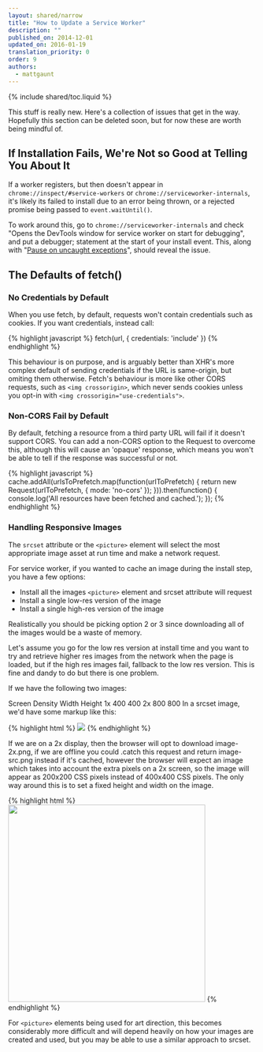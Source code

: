 ```yaml
---
layout: shared/narrow
title: "How to Update a Service Worker"
description: ""
published_on: 2014-12-01
updated_on: 2016-01-19
translation_priority: 0
order: 9
authors:
  - mattgaunt
---
```


{% include shared/toc.liquid %}

This stuff is really new. Here's a collection of issues that get in the way. Hopefully this section can be deleted soon, but for now these are worth being mindful of.

## If Installation Fails, We're Not so Good at Telling You About It

If a worker registers, but then doesn't appear in `chrome://inspect/#service-workers` or `chrome://serviceworker-internals`, it's likely its failed to install due to an error being thrown, or a rejected promise being passed to `event.waitUntil()`.

To work around this, go to `chrome://serviceworker-internals` and check "Opens the DevTools window for service worker on start for debugging", and put a debugger; statement at the start of your install event. This, along with "[Pause on uncaught exceptions](https://developer.chrome.com/devtools/docs/javascript-debugging#pause-on-uncaught-exceptions)", should reveal the issue.

## The Defaults of fetch()

### No Credentials by Default

When you use fetch, by default, requests won't contain credentials such as cookies. If you want credentials, instead call:

{% highlight javascript %}
fetch(url, {
  credentials: 'include'
})
{% endhighlight %}

This behaviour is on purpose, and is arguably better than XHR's more complex default of sending credentials if the URL is same-origin, but omiting them otherwise. Fetch's behaviour is more like other CORS requests, such as `<img crossorigin>`, which never sends cookies unless you opt-in with `<img crossorigin="use-credentials">`.

### Non-CORS Fail by Default

By default, fetching a resource from a third party URL will fail if it doesn't support CORS. You can add a non-CORS option to the Request to overcome this, although this will cause an 'opaque' response, which means you won't be able to tell if the response was successful or not.

{% highlight javascript %}
cache.addAll(urlsToPrefetch.map(function(urlToPrefetch) {
  return new Request(urlToPrefetch, { mode: 'no-cors' });
})).then(function() {
  console.log('All resources have been fetched and cached.');
});
{% endhighlight %}

### Handling Responsive Images

The `srcset` attribute or the `<picture>` element will select the most appropriate image asset at run time and make a network request.

For service worker, if you wanted to cache an image during the install step, you have a few options:

* Install all the images `<picture>` element and srcset attribute will request
* Install a single low-res version of the image
* Install a single high-res version of the image

Realistically you should be picking option 2 or 3 since downloading all of the images would be a waste of memory.

Let's assume you go for the low res version at install time and you want to try and retrieve higher res images from the network when the page is loaded, but if the high res images fail, fallback to the low res version. This is fine and dandy to do but there is one problem.

If we have the following two images:

Screen Density	Width	Height
1x	400	400
2x	800	800
In a srcset image, we'd have some markup like this:

{% highlight html %}
<img src="image-src.png" srcset="image-src.png 1x, image-2x.png 2x" />
{% endhighlight %}

If we are on a 2x display, then the browser will opt to download image-2x.png, if we are offline you could .catch this request and return image-src.png instead if it's cached, however the browser will expect an image which takes into account the extra pixels on a 2x screen, so the image will appear as 200x200 CSS pixels instead of 400x400 CSS pixels. The only way around this is to set a fixed height and width on the image.

{% highlight html %}
<img src="image-src.png" srcset="image-src.png 1x, image-2x.png 2x"
style="width:400px; height: 400px;" />
{% endhighlight %}

For `<picture>` elements being used for art direction, this becomes considerably more difficult and will depend heavily on how your images are created and used, but you may be able to use a similar approach to srcset.